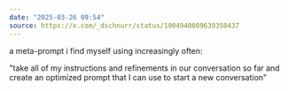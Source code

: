 ```yaml
---
date: "2025-03-26 09:54"
source: https://x.com/_dschnurr/status/1904940089639350437
---
```


a meta-prompt i find myself using increasingly often:

"take all of my instructions and refinements in our conversation so far and create an optimized prompt that I can use to start a new conversation"
